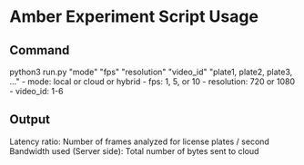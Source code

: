 # Amber Experiment Script Usage

## Command

python3 run.py "mode" "fps" "resolution" "video_id" "plate1, plate2, plate3, ..."
        - mode: local or cloud or hybrid
        - fps: 1, 5, or 10
        - resolution: 720 or 1080
        - video_id: 1-6

## Output

Latency ratio: Number of frames analyzed for license plates / second
Bandwidth used (Server side): Total number of bytes sent to cloud